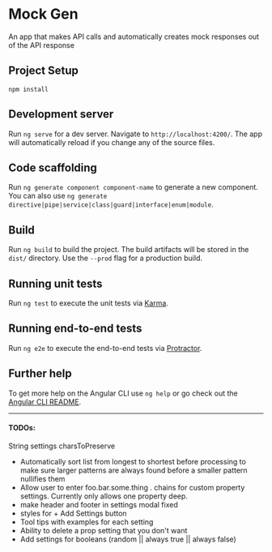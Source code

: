 # Mock Gen

An app that makes API calls and automatically creates mock responses out of the API response

## Project Setup

```
npm install
```

## Development server

Run `ng serve` for a dev server. Navigate to `http://localhost:4200/`. The app will automatically reload if you change any of the source files.

## Code scaffolding

Run `ng generate component component-name` to generate a new component. You can also use `ng generate directive|pipe|service|class|guard|interface|enum|module`.

## Build

Run `ng build` to build the project. The build artifacts will be stored in the `dist/` directory. Use the `--prod` flag for a production build.

## Running unit tests

Run `ng test` to execute the unit tests via [Karma](https://karma-runner.github.io).

## Running end-to-end tests

Run `ng e2e` to execute the end-to-end tests via [Protractor](http://www.protractortest.org/).

## Further help

To get more help on the Angular CLI use `ng help` or go check out the [Angular CLI README](https://github.com/angular/angular-cli/blob/master/README.md).

---

#### TODOs:

String settings charsToPreserve
 - Automatically sort list from longest to shortest before processing to make sure larger patterns are always found before a smaller pattern nullifies them
 - Allow user to enter foo.bar.some.thing . chains for custom property settings. Currently only allows one property deep.
 - make header and footer in settings modal fixed
 - styles for + Add Settings button
 - Tool tips with examples for each setting
 - Ability to delete a prop setting that you don't want
 - Add settings for booleans (random || always true || always false)

